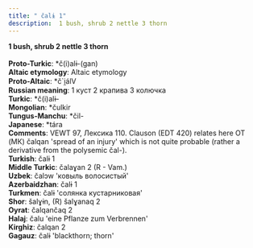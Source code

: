 ```yaml
---
title: " čalɨ 1"
description:  1 bush, shrub 2 nettle 3 thorn
---
```

<strong> 1 bush, shrub 2 nettle 3 thorn</strong><br><br>
<strong>Proto-Turkic</strong>:  *č(i)alɨ-(gan)<br>
<strong>Altaic etymology</strong>:  Altaic etymology<br>
<strong> Proto-Altaic</strong>:  *č`i̯álV<br>
<strong>Russian meaning</strong>:  1 куст 2 крапива 3 колючка<br>
<strong>Turkic</strong>:  *č(i)alɨ-<br>
<strong>Mongolian</strong>:  *čulkir<br>
<strong>Tungus-Manchu</strong>:  *čil-<br>
<strong>Japanese</strong>:  *tára<br>
<strong>Comments</strong>:  VEWT 97, Лексика 110. Clauson (EDT 420) relates here OT (МК) čalqan 'spread of an injury' which is not quite probable (rather a derivative from the polysemic čal-).<br>
<strong>Turkish</strong>:  čalɨ 1<br>
<strong>Middle Turkic</strong>:  čalaɣan 2 (R - Vam.)<br>
<strong>Uzbek</strong>:  čalɔw 'ковыль волосистый'<br>
<strong>Azerbaidzhan</strong>:  čalɨ 1<br>
<strong>Turkmen</strong>:  čalɨ 'солянка кустарниковая'<br>
<strong>Shor</strong>:  šalɣɨn, (R) šalɣanaq 2<br>
<strong>Oyrat</strong>:  čalqančaq 2<br>
<strong>Halaj</strong>:  čalu 'eine Pflanze zum Verbrennen'<br>
<strong>Kirghiz</strong>:  čalqan 2<br>
<strong>Gagauz</strong>:  čalɨ 'blackthorn; thorn'<br>


